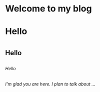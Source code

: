 # Welcome to my blog
<h1>Hello<h1>
  <h2>Hello<h2>
    <h6>Hello<h6>
I'm glad you are here. I plan to talk about ...
